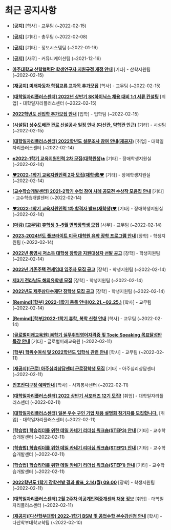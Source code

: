 # 최근 공지사항

* **[[공지]](http://ajou.ac.kr/kr/ajou/notice.do?mode=view&amp;articleNo=180874&amp;article.offset=0&amp;articleLimit=30)**
 [학사] - 교무팀 (~2022-02-15)

* **[[공지]](http://ajou.ac.kr/kr/ajou/notice.do?mode=view&amp;articleNo=180493&amp;article.offset=0&amp;articleLimit=30)**
 [기타] - 총무팀 (~2022-02-08)

* **[[공지]](http://ajou.ac.kr/kr/ajou/notice.do?mode=view&amp;articleNo=179802&amp;article.offset=0&amp;articleLimit=30)**
 [기타] - 정보시스템팀 (~2022-01-19)

* **[[공지]](http://ajou.ac.kr/kr/ajou/notice.do?mode=view&amp;articleNo=147976&amp;article.offset=0&amp;articleLimit=30)**
 [사무] - 커뮤니케이션팀 (~2021-12-16)

* **[아주대학교 산학협력단 학생연구자 지원규정 개정 안내](http://ajou.ac.kr/kr/ajou/notice.do?mode=view&amp;articleNo=180877&amp;article.offset=0&amp;articleLimit=30)**
 [기타] - 산학지원팀 (~2022-02-15)

* **[[재공지] 미래자동차 학점교류 교과목 추가모집](http://ajou.ac.kr/kr/ajou/notice.do?mode=view&amp;articleNo=180869&amp;article.offset=0&amp;articleLimit=30)**
 [학사] - 교무팀 (~2022-02-15)

* **[[대학일자리플러스센터] 2022년 상반기 SK하이닉스 채용 대비 1:1 서류 컨설팅](http://ajou.ac.kr/kr/ajou/notice.do?mode=view&amp;articleNo=180861&amp;article.offset=0&amp;articleLimit=30)**
 [취업] - 대학일자리플러스센터 (~2022-02-15)

* **[2022학년도 신입학 추가모집 안내](http://ajou.ac.kr/kr/ajou/notice.do?mode=view&amp;articleNo=180859&amp;article.offset=0&amp;articleLimit=30)**
 [입학] - 입학팀 (~2022-02-15)

* **[[시설팀] 상수도배관 관로 신설공사 일정 안내 (다산관, 약학관 인근)](http://ajou.ac.kr/kr/ajou/notice.do?mode=view&amp;articleNo=180856&amp;article.offset=0&amp;articleLimit=30)**
 [기타] - 시설팀 (~2022-02-15)

* **[[대학일자리플러스센터] 2022학년도 설문조사 참여 안내(재공지)](http://ajou.ac.kr/kr/ajou/notice.do?mode=view&amp;articleNo=180763&amp;article.offset=0&amp;articleLimit=30)**
 [취업] - 대학일자리플러스센터 (~2022-02-14)

* **[♣2022-1학기 교육지원인력 2차 모집(대학원생)♣](http://ajou.ac.kr/kr/ajou/notice.do?mode=view&amp;articleNo=180717&amp;article.offset=0&amp;articleLimit=30)**
 [기타] - 장애학생지원실 (~2022-02-14)

* **[♥2022-1학기 교육지원인력 2차 모집(재학생)♥](http://ajou.ac.kr/kr/ajou/notice.do?mode=view&amp;articleNo=180716&amp;article.offset=0&amp;articleLimit=30)**
 [기타] - 장애학생지원실 (~2022-02-14)

* **[[교수학습개발센터] 2021-2학기 수업 참여 사례 공모전 수상작 모음집 안내](http://ajou.ac.kr/kr/ajou/notice.do?mode=view&amp;articleNo=180715&amp;article.offset=0&amp;articleLimit=30)**
 [기타] - 교수학습개발센터 (~2022-02-14)

* **[♥2022-1학기 교육지원인력 1차 합격자 발표(재학생)♥](http://ajou.ac.kr/kr/ajou/notice.do?mode=view&amp;articleNo=180712&amp;article.offset=0&amp;articleLimit=30)**
 [기타] - 장애학생지원실 (~2022-02-14)

* **[(마감) [교무팀] 휴학생 3~5월 면학장학생 모집](http://ajou.ac.kr/kr/ajou/notice.do?mode=view&amp;articleNo=180711&amp;article.offset=0&amp;articleLimit=30)**
 [사무] - 교무팀 (~2022-02-14)

* **[2023-2024년도 풀브라이트 미국 대학원 유학 장학 프로그램 안내](http://ajou.ac.kr/kr/ajou/notice.do?mode=view&amp;articleNo=180705&amp;article.offset=0&amp;articleLimit=30)**
 [장학] - 학생지원팀 (~2022-02-14)

* **[2022년 통영시 저소득 대학생 장학금 지원대상자 선발 공고](http://ajou.ac.kr/kr/ajou/notice.do?mode=view&amp;articleNo=180703&amp;article.offset=0&amp;articleLimit=30)**
 [장학] - 학생지원팀 (~2022-02-14)

* **[2022년 기존주택 전세임대 입주자 모집 공고](http://ajou.ac.kr/kr/ajou/notice.do?mode=view&amp;articleNo=180701&amp;article.offset=0&amp;articleLimit=30)**
 [장학] - 학생지원팀 (~2022-02-14)

* **[제3기 전라남도 해외유학생 모집](http://ajou.ac.kr/kr/ajou/notice.do?mode=view&amp;articleNo=180700&amp;article.offset=0&amp;articleLimit=30)**
 [장학] - 학생지원팀 (~2022-02-14)

* **[2022년도 제주삼다수재단 장학생 모집 공고](http://ajou.ac.kr/kr/ajou/notice.do?mode=view&amp;articleNo=180699&amp;article.offset=0&amp;articleLimit=30)**
 [장학] - 학생지원팀 (~2022-02-14)

* **[[Remind][학부] 2022-1학기 등록 안내(02.21.~02.25.)](http://ajou.ac.kr/kr/ajou/notice.do?mode=view&amp;articleNo=180696&amp;article.offset=0&amp;articleLimit=30)**
 [학사] - 교무팀 (~2022-02-14)

* **[[Remind][학부]2022-1학기 휴학, 복학 신청 안내](http://ajou.ac.kr/kr/ajou/notice.do?mode=view&amp;articleNo=180695&amp;article.offset=0&amp;articleLimit=30)**
 [학사] - 교무팀 (~2022-02-14)

* **[[글로벌미래교육원] 봄학기 실무취업영어자격증 및 Toeic Speaking 목표달성반 특강 안내](http://ajou.ac.kr/kr/ajou/notice.do?mode=view&amp;articleNo=180686&amp;article.offset=0&amp;articleLimit=30)**
 [기타] - 글로벌미래교육원 (~2022-02-11)

* **[[학부] 학위수여식 및 2022학년도 입학식 관련 안내](http://ajou.ac.kr/kr/ajou/notice.do?mode=view&amp;articleNo=180683&amp;article.offset=0&amp;articleLimit=30)**
 [학사] - 교무팀 (~2022-02-11)

* **[[재공지][근로] 아주심리상담센터 근로장학생 모집](http://ajou.ac.kr/kr/ajou/notice.do?mode=view&amp;articleNo=180680&amp;article.offset=0&amp;articleLimit=30)**
 [기타] - 아주심리상담센터 (~2022-02-11)

* **[인조잔디구장 예약안내](http://ajou.ac.kr/kr/ajou/notice.do?mode=view&amp;articleNo=180676&amp;article.offset=0&amp;articleLimit=30)**
 [학사] - 사회봉사센터 (~2022-02-11)

* **[[대학일자리플러스센터] 2022 상반기 서포터즈 12기 모집!](http://ajou.ac.kr/kr/ajou/notice.do?mode=view&amp;articleNo=180671&amp;article.offset=0&amp;articleLimit=30)**
 [취업] - 대학일자리플러스센터 (~2022-02-11)

* **[[대학일자리플러스센터] 일본 우수 구인 기업 채용 설명회 참가자를 모집합니다.](http://ajou.ac.kr/kr/ajou/notice.do?mode=view&amp;articleNo=180665&amp;article.offset=0&amp;articleLimit=30)**
 [취업] - 대학일자리플러스센터 (~2022-02-11)

* **[[학습법] 학습리더를 위한 데일 카네기 리더십 워크숍(STEP3) 안내](http://ajou.ac.kr/kr/ajou/notice.do?mode=view&amp;articleNo=180659&amp;article.offset=0&amp;articleLimit=30)**
 [기타] - 교수학습개발센터 (~2022-02-11)

* **[[학습법] 학습리더를 위한 데일 카네기 리더십 워크숍(STEP2) 안내](http://ajou.ac.kr/kr/ajou/notice.do?mode=view&amp;articleNo=180658&amp;article.offset=0&amp;articleLimit=30)**
 [기타] - 교수학습개발센터 (~2022-02-11)

* **[[학습법] 학습리더를 위한 데일 카네기 리더십 워크숍(STEP1) 안내](http://ajou.ac.kr/kr/ajou/notice.do?mode=view&amp;articleNo=180656&amp;article.offset=0&amp;articleLimit=30)**
 [기타] - 교수학습개발센터 (~2022-02-11)

* **[2022학년도 1학기 장학선발 결과 발표_2.14(월) 09:00](http://ajou.ac.kr/kr/ajou/notice.do?mode=view&amp;articleNo=180641&amp;article.offset=0&amp;articleLimit=30)**
 [장학] - 학생지원팀 (~2022-02-11)

* **[[대학일자리플러스센터] 2월 2주차 이공계인력중개센터 채용 정보](http://ajou.ac.kr/kr/ajou/notice.do?mode=view&amp;articleNo=180640&amp;article.offset=0&amp;articleLimit=30)**
 [취업] - 대학일자리플러스센터 (~2022-02-11)

* **[(재공지)[다산학부대학] 2022-1학기 BSM 및 공업수학 본수강신청 안내](http://ajou.ac.kr/kr/ajou/notice.do?mode=view&amp;articleNo=180624&amp;article.offset=0&amp;articleLimit=30)**
 [학사] - 다산학부대학교학팀 (~2022-02-10)
